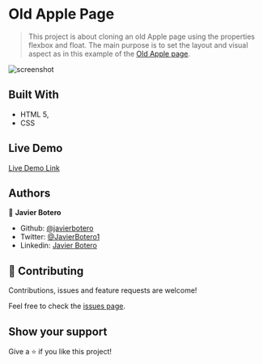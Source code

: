 # Old Apple Page

> This project is about cloning an old Apple page using the properties flexbox and float. The main purpose is to set the layout and visual aspect as in this example of the [Old Apple page](http://archive.md/UW4oR). 

![screenshot](/assets/images/OldApplePageScreenShot.png)

## Built With

- HTML 5,
- CSS

## Live Demo

[Live Demo Link](https://javierbotero.github.io/OldAppleSite-Cloning/)

## Authors

👤 **Javier Botero**

- Github: [@javierbotero](https://github.com/javierbotero)
- Twitter: [@JavierBotero1](https://twitter.com/JavierBotero1)
- Linkedin: [Javier Botero](https://www.linkedin.com/in/javier-botero-044686155/)

## 🤝 Contributing

Contributions, issues and feature requests are welcome!

Feel free to check the [issues page](https://github.com/javierbotero/OldAppleSite-Cloning/issues).

## Show your support

Give a ⭐️ if you like this project!

